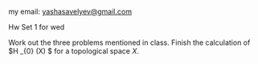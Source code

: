 my email: yashasavelyev@gmail.com

Hw Set 1 for wed

Work out the three problems mentioned in class.
Finish the calculation of $H _{0} (X) $ for a topological space $X$. 

<!--  Hw Set 1 for (wed) -->
<!--  -->
<!-- # 0: 1,4,5, 6, 11, 16 -->
<!-- # -->
<!-- # Hw Set 2 for (wed) -->
<!-- # -->
<!-- # 2.1: 1, 11, 12, 13, 14 -->
<!-- # -->
<!-- # Hw Set 3 for (wed) -->
<!-- # -->
<!-- # 2.1: 15,16,17,18,19 -->
<!-- # -->
<!-- # Hw set 4, read section on degrees. Read the definition of CW complexes, and then definition of cellular homology.   -->
<!-- # -->
<!-- # HW set 5, Read 3.1, skip axioms. -->
<!-- # -->
<!-- # 3.1: 5, 6, 9 -->


<!-- Hw set 2 for (thurs) -->
<!--  -->
<!-- Read ch 2 up to section on exact sequences and excision. -->
<!--  -->
<!-- 2.1: 1,4,5,7,11,12 -->
<!--  -->
<!-- Set 3 -->
<!--  -->
<!-- Read the section on exact sequences and excision. -->
<!--  -->
<!-- 15,16,17,18,19 -->
<!--  -->
<!-- set 4 -->
<!--  -->
<!-- read 2.2 up to cellular homology -->
<!--  -->
<!-- 2.2 1, 2, 3, 4, 5, 6 -->
<!--  -->
<!-- set 5 -->
<!--  -->
<!-- finish reading 2.2 -->
<!--  -->
<!-- 9, 10, 27, 28, 29, 31 -->
<!--  -->
<!-- set 6  -->
<!--  -->
<!-- read additional topics A,B,C: -->
<!--  -->
<!-- 1,2,3,7 from (A,B) -->
<!--  -->
<!-- 1,2 from C -->
<!--  -->
<!--  -->
